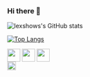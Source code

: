 ### Hi there 👋

![lexshows's GitHub stats](https://github-readme-stats.vercel.app/api?username=lexshows&theme=dark&show_icons=true)


[![Top Langs](https://github-readme-stats.vercel.app/api/top-langs/?username=lexshows&theme=dark)](https://github.com/lexshows/github-readme-stats)

<div>
<img align="center" width="30" height="30" src="https://cdn.jsdelivr.net/gh/devicons/devicon/icons/firefox/firefox-original.svg"> <img align="center" width="30" height="30" src="https://cdn.jsdelivr.net/gh/devicons/devicon/icons/git/git-original-wordmark.svg"> <img align="center" width="30" height="30" src="https://cdn.jsdelivr.net/gh/devicons/devicon/icons/github/github-original-wordmark.svg"> 
<div>

<div>
<code><img height= "20"src= "https://img.shields.io/badge/Spotify-1ED760?&style=for-the-badge&logo=spotify&logoColor=white"></code>